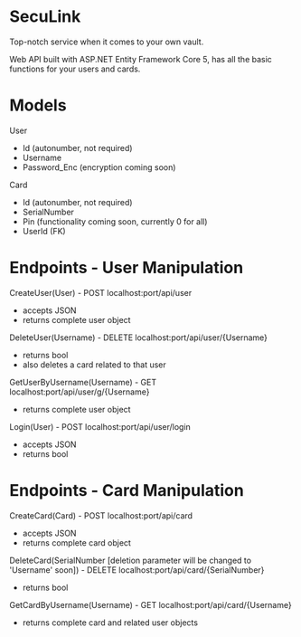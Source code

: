 # SecuLink
Top-notch service when it comes to your own vault.

Web API built with ASP.NET Entity Framework Core 5, has all the basic functions for your users and cards.

# Models
User
- Id (autonumber, not required)
- Username
- Password_Enc (encryption coming soon)

Card
- Id (autonumber, not required)
- SerialNumber
- Pin (functionality coming soon, currently 0 for all)
- UserId (FK)

# Endpoints - User Manipulation
CreateUser(User) - POST
localhost:port/api/user 
- accepts JSON
- returns complete user object

DeleteUser(Username) - DELETE
localhost:port/api/user/{Username}
- returns bool
- also deletes a card related to that user

GetUserByUsername(Username) - GET
localhost:port/api/user/g/{Username}
- returns complete user object

Login(User) - POST
localhost:port/api/user/login
- accepts JSON
- returns bool

# Endpoints - Card Manipulation
CreateCard(Card) - POST
localhost:port/api/card
- accepts JSON
- returns complete card object

DeleteCard(SerialNumber [deletion parameter will be changed to 'Username' soon]) - DELETE
localhost:port/api/card/{SerialNumber}
- returns bool

GetCardByUsername(Username) - GET
localhost:port/api/card/{Username}
- returns complete card and related user objects
